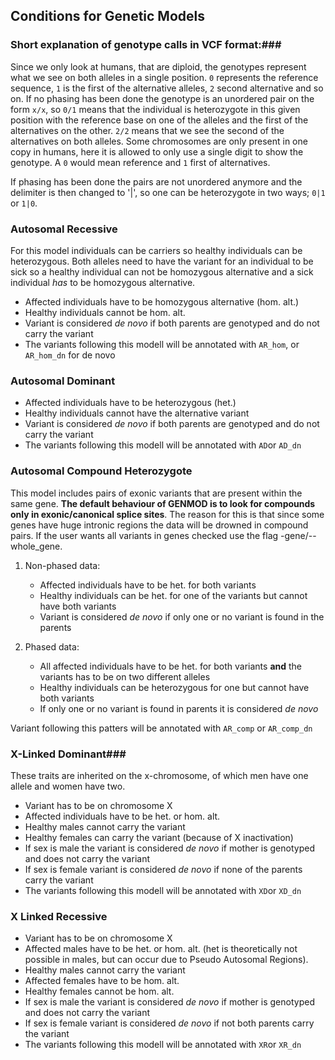 ## Conditions for Genetic Models ##

### Short explanation of genotype calls in VCF format:###

Since we only look at humans, that are diploid, the genotypes represent what we see on both alleles in a single position.
``0`` represents the reference sequence, ``1`` is the first of the alternative alleles, ``2`` second alternative and so on.
If no phasing has been done the genotype is an unordered pair on the form ``x/x``, so ``0/1`` means that the individual is heterozygote in this given position with the reference base on one of the alleles and the first of the alternatives on the other.
``2/2`` means that we see the second of the alternatives on both alleles.
Some chromosomes are only present in one copy in humans, here it is allowed to only use a single digit to show the genotype. A ``0`` would mean reference and ``1`` first of alternatives.

If phasing has been done the pairs are not unordered anymore and the delimiter is then changed to '|', so one can be heterozygote in two ways; ``0|1`` or ``1|0``.


### Autosomal Recessive ###

For this model individuals can be carriers so healthy individuals can be heterozygous. Both alleles need to have the variant for an individual to be sick so a healthy individual can not be homozygous alternative and a sick individual *has* to be homozygous alternative.

* Affected individuals have to be homozygous alternative (hom. alt.)
* Healthy individuals cannot be hom. alt.
* Variant is considered _de novo_ if both parents are genotyped and do not carry the variant
* The variants following this modell will be annotated with ``AR_hom``, or ``AR_hom_dn`` for de novo


### Autosomal Dominant ###

* Affected individuals have to be heterozygous (het.)
* Healthy individuals cannot have the alternative variant
* Variant is considered _de novo_ if both parents are genotyped and do not carry the variant
* The variants following this modell will be annotated with ``AD``or ``AD_dn``


### Autosomal Compound Heterozygote ###

This model includes pairs of exonic variants that are present within the same gene.
**The default behaviour of GENMOD is to look for compounds only in exonic/canonical splice sites**.
The reason for this is that since some genes have huge intronic regions the data will be drowned in compound pairs.
If the user wants all variants in genes checked use the flag -gene/--whole_gene.

1. Non-phased data:
	* Affected individuals have to be het. for both variants
	* Healthy individuals can be het. for one of the variants but cannot have both variants
	* Variant is considered _de novo_ if only one or no variant is found in the parents


2. Phased data:
	* All affected individuals have to be het. for both variants **and** the variants has to be on two different alleles
	* Healthy individuals can be heterozygous for one but cannot have both variants
	* If only one or no variant is found in parents it is considered _de novo_


Variant following this patters will be annotated with ``AR_comp`` or ``AR_comp_dn``

### X-Linked Dominant###

These traits are inherited on the x-chromosome, of which men have one allele and women have two.

* Variant has to be on chromosome X
* Affected individuals have to be het. or hom. alt.
* Healthy males cannot carry the variant
* Healthy females can carry the variant (because of X inactivation)
* If sex is male the variant is considered _de novo_ if mother is genotyped and does not carry the variant
* If sex is female variant is considered _de novo_ if none of the parents carry the variant
* The variants following this modell will be annotated with ``XD``or ``XD_dn``


### X Linked Recessive ###

* Variant has to be on chromosome X
* Affected males have to be het. or hom. alt. (het is theoretically not possible in males, but can occur due to Pseudo Autosomal Regions).
* Healthy males cannot carry the variant
* Affected females have to be hom. alt.
* Healthy females cannot be hom. alt.
* If sex is male the variant is considered _de novo_ if mother is genotyped and does not carry the variant
* If sex is female variant is considered _de novo_ if not both parents carry the variant
* The variants following this modell will be annotated with ``XR``or ``XR_dn``


